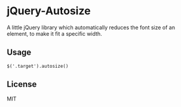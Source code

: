 # jQuery-Autosize

A little jQuery library which automatically reduces the font size of an element, to make it fit a specific width.

## Usage

```
$('.target').autosize()
```

## License

MIT